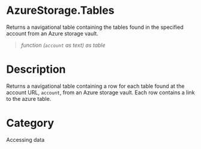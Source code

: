 # AzureStorage.Tables
Returns a navigational table containing the tables found in the specified account from an Azure storage vault.
> _function (<code>account</code> as text) as table_

# Description 
Returns a navigational table containing a row for each table found at the account URL, <code>account</code>, from an Azure storage vault. Each row contains a link to the azure table.
# Category 
Accessing data
